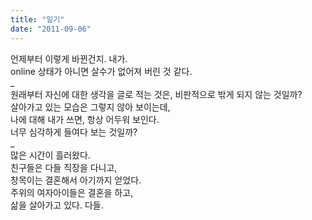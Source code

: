 ```yaml
---
title: "일기"
date: "2011-09-06"
---
```


언제부터 이렇게 바뀐건지. 내가.  
online 상태가 아니면 살수가 없어져 버린 것 같다.  
\_  
원래부터 자신에 대한 생각을 글로 적는 것은, 비판적으로 밖게 되지 않는 것일까?  
살아가고 있는 모습은 그렇지 않아 보이는데,  
나에 대해 내가 쓰면, 항상 어두워 보인다.  
너무 심각하게 들여다 보는 것일까?  
\_  
많은 시간이 흘러왔다.  
친구들은 다들 직장을 다니고,  
창목이는 결혼해서 아기까지 얻었다.  
주위의 여자아이들은 결혼을 하고,  
삶을 살아가고 있다. 다들.
